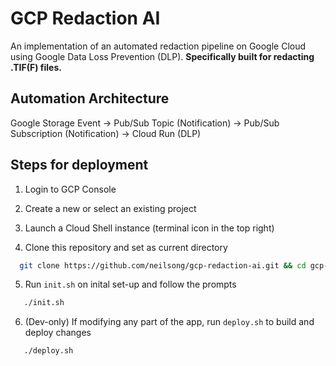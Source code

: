 # GCP Redaction AI

An implementation of an automated redaction pipeline on Google Cloud using Google Data Loss Prevention (DLP). 
**Specifically built for redacting .TIF(F) files.**

## Automation Architecture
Google Storage Event -> Pub/Sub Topic (Notification) -> Pub/Sub Subscription (Notification) -> Cloud Run (DLP)

## Steps for deployment

  1. Login to GCP Console
  
  2. Create a new or select an existing project
  
  3. Launch a Cloud Shell instance (terminal icon in the top right)
  
  4. Clone this repository and set as current directory
 
   ```sh
     git clone https://github.com/neilsong/gcp-redaction-ai.git && cd gcp-redaction-ai/
   ```
   
  5. Run `init.sh` on inital set-up and follow the prompts
  
  ```sh
     ./init.sh
   ```
   
  6. (Dev-only) If modifying any part of the app, run `deploy.sh` to build and deploy changes
  
  ```sh
     ./deploy.sh
   ```
